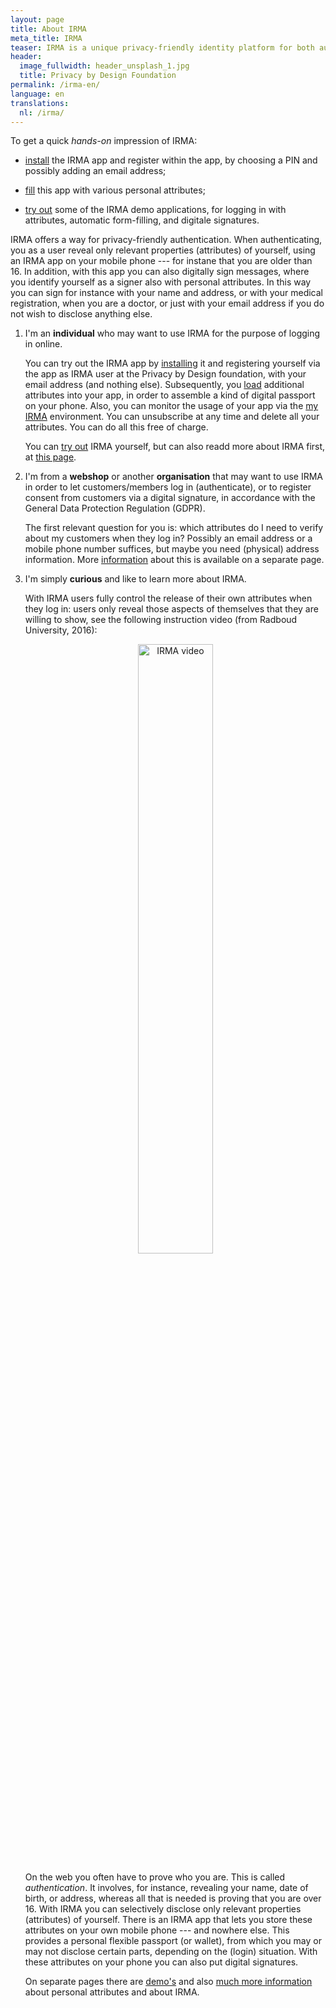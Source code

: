 ```yaml
---
layout: page
title: About IRMA
meta_title: IRMA
teaser: IRMA is a unique privacy-friendly identity platform for both authentication and signing.
header:
  image_fullwidth: header_unsplash_1.jpg
  title: Privacy by Design Foundation
permalink: /irma-en/
language: en
translations:
  nl: /irma/
---
```


To get a quick *hands-on* impression of IRMA:

  * [install](/download-en) the IRMA app and register within the app,
    by choosing a PIN and possibly adding an email address;

  * [fill](/issuance) this app with various personal attributes;

  * [try out](/demo-en) some of the IRMA demo applications, for
    logging in with attributes, automatic form-filling, and digitale
    signatures.

IRMA offers a way for privacy-friendly authentication. When
authenticating, you as a user reveal only relevant properties
(attributes) of yourself, using an IRMA app on your mobile phone ---
for instane that you are older than 16. In addition, with this app you
can also digitally sign messages, where you identify yourself as a
signer also with personal attributes. In this way you can sign for
instance with your name and address, or with your medical
registration, when you are a doctor, or just with your email address
if you do not wish to disclose anything else.

 1. I'm an **individual** who may want to use IRMA for the purpose of
    logging in online.

    You can try out the IRMA app by [installing](/download-en) it and
    registering yourself via the app as IRMA user at the Privacy by
    Design foundation, with your email address (and nothing
    else). Subsequently, you [load](/issuance) additional attributes
    into your app, in order to assemble a kind of digital passport on
    your phone. Also, you can monitor the usage of your app via the
    [my IRMA](/myirma) environment. You can unsubscribe at any time
    and delete all your attributes. You can do all this free of
    charge.

    You can [try out](/demo-en) IRMA yourself, but can also readd more
    about IRMA first, at [this page](/irma-explanation).

 2. I'm from a **webshop** or another **organisation** that may want
    to use IRMA in order to let customers/members log in
    (authenticate), or to register consent from customers via a
    digital signature, in accordance with the General Data Protection
    Regulation (GDPR).

    The first relevant question for you is: which attributes do I need
    to verify about my customers when they log in? Possibly an email
    address or a mobile phone number suffices, but maybe you need
    (physical) address information. More [information](/irma-verifier)
    about this is available on a separate page.


 3. I'm simply **curious** and like to learn more about IRMA.

    With IRMA users fully control the release of their own attributes
    when they log in&#58; users only reveal those aspects of
    themselves that they are willing to show, see the following
    instruction video (from Radboud University, 2016)&#58;

    <p align="center"><a
    href="https://www.youtube.com/watch?v=q6IihEQFPys"><img
    src="../images/irma-video-screenshot.png" alt="IRMA video"
    style="width: 50%; height: 50%"/></a></p>

    On the web you often have to prove who you are. This is called
    *authentication*. It involves, for instance, revealing your name,
    date of birth, or address, whereas all that is needed is proving
    that you are over 16. With IRMA you can selectively disclose only
    relevant properties (attributes) of yourself. There is an IRMA app
    that lets you store these attributes on your own mobile phone ---
    and nowhere else. This provides a personal flexible passport (or
    wallet), from which you may or may not disclose certain parts,
    depending on the (login) situation. With these attributes on your
    phone you can also put digital signatures.

    On separate pages there are [demo's](/demo-en) and also [much more
    information](/irma-explanation) about personal attributes and
    about IRMA.
